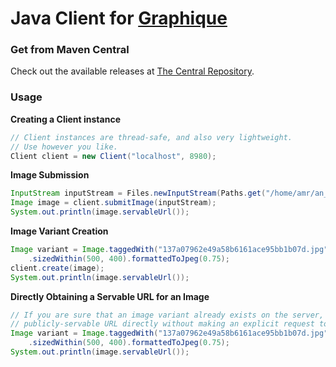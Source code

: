 Java Client for [Graphique](https://amrhassan.github.io/graphique)
=========================

### Get from Maven Central ###
Check out the available releases at [The Central Repository](http://search.maven.org/#search|ga|1|a%3A%22graphique-client%22%20g%3A%22io.github.amrhassan%22).

### Usage ####

**Creating a Client instance**
```java
// Client instances are thread-safe, and also very lightweight.
// Use however you like.
Client client = new Client("localhost", 8980);
```

**Image Submission**
```java
InputStream inputStream = Files.newInputStream(Paths.get("/home/amr/an_image.jpg"));
Image image = client.submitImage(inputStream);
System.out.println(image.servableUrl());
```

**Image Variant Creation**
```java
Image variant = Image.taggedWith("137a07962e49a58b6161ace95bb1b07d.jpg")
    .sizedWithin(500, 400).formattedToJpeg(0.75);
client.create(image);
System.out.println(image.servableUrl());
```

**Directly Obtaining a Servable URL for an Image**
```java
// If you are sure that an image variant already exists on the server, you can obtain its
// publicly-servable URL directly without making an explicit request to the server.
Image variant = Image.taggedWith("137a07962e49a58b6161ace95bb1b07d.jpg")
    .sizedWithin(500, 400).formattedToJpeg(0.75);
System.out.println(image.servableUrl());
```
